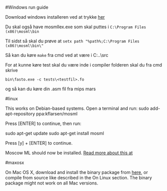 #Windows run guide

Download windows installeren ved at trykke [her](https://github.com/kfl/mosml/releases/download/ver-2.10.1/mosml-setup-2.10.1.exe)

Du skal også have mosmllex.exe som skal puttes i `C:\Program Files (x86)\mosml\bin`

Til sidst så skal du prøve at `setx path "%path%;C:\Program Files (x86)\mosml\bin\"`

Så kan du køre `make` fra cmd ved at være i C:\..\src

For at kunne køre test skal du være inde i compiler folderen skal du fra cmd skrive

`bin\fasto.exe -c tests\<testfil>.fo`

og så kan du køre din .asm fil fra mips mars

#linux

This works on Debian-based systems.  Open a terminal and run:
   sudo add-apt-repository ppa:kflarsen/mosml

Press [ENTER] to continue, then run:

   sudo apt-get update
   sudo apt-get install mosml

Press [y] + [ENTER] to continue.

Moscow ML should now be installed.
[Read more about this at ](https://launchpad.net/~kflarsen/+archive/ubuntu/mosml)

#maxosx

On Mac OS X, download and install the binary package from [here](https://github.com/kfl/mosml/releases/download/ver-2.10.1/mosml-2.10.1.pkg), or compile from source like described in the On Linux section.  The binary package might not work on all Mac versions.
